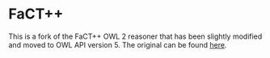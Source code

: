 FaCT++
======

This is a fork of the FaCT++ OWL 2 reasoner that has been slightly modified and moved to OWL API version 5. The original can be found [here](https://bitbucket.org/dtsarkov/factplusplus/src/master/).

